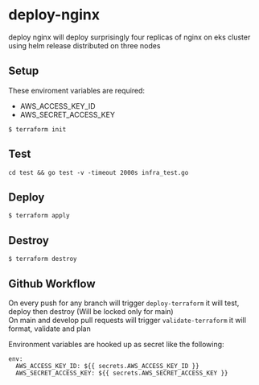 # deploy-nginx
deploy nginx will deploy surprisingly four replicas of nginx on eks cluster using helm release distributed on three nodes

## Setup
These enviroment variables are required:

- AWS_ACCESS_KEY_ID
- AWS_SECRET_ACCESS_KEY

```
$ terraform init
```

## Test

```
cd test && go test -v -timeout 2000s infra_test.go
```

## Deploy 
```
$ terraform apply
```

## Destroy
```
$ terraform destroy
```

## Github Workflow

On every push for any branch will trigger ```deploy-terraform``` it will test, deploy then destroy (Will be locked only for main) \
On main and develop pull requests will trigger ```validate-terraform``` it will format, validate and plan

Environment variables are hooked up as secret like the following:
```
env:
  AWS_ACCESS_KEY_ID: ${{ secrets.AWS_ACCESS_KEY_ID }}
  AWS_SECRET_ACCESS_KEY: ${{ secrets.AWS_SECRET_ACCESS_KEY }}
```